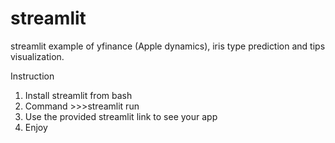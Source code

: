 # streamlit
streamlit example of yfinance (Apple dynamics), iris type prediction and tips visualization.

Instruction
1. Install streamlit from bash
2. Command >>>streamlit run <python file name>
3. Use the provided streamlit link to see your app
4. Enjoy
